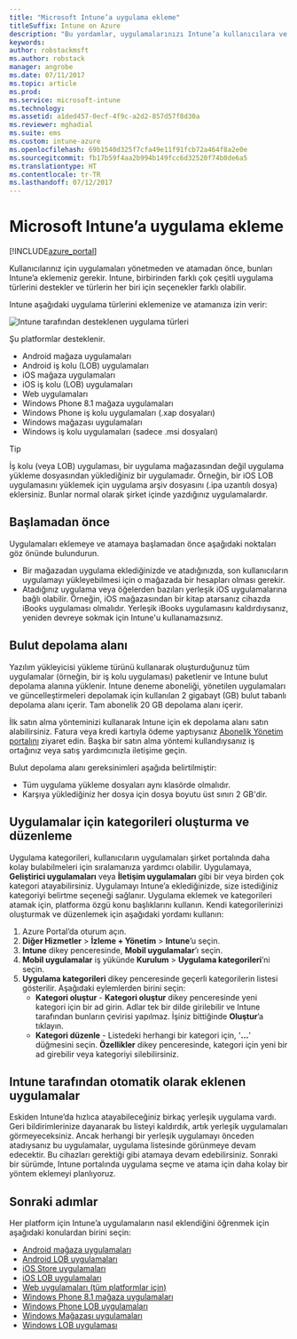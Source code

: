 ```yaml
---
title: "Microsoft Intune’a uygulama ekleme"
titleSuffix: Intune on Azure
description: "Bu yordamlar, uygulamalarınızı Intune’a kullanıcılara ve cihazlara atanmaya hazır durumda almanıza yardımcı olur. \""
keywords: 
author: robstackmsft
ms.author: robstack
manager: angrobe
ms.date: 07/11/2017
ms.topic: article
ms.prod: 
ms.service: microsoft-intune
ms.technology: 
ms.assetid: a1ded457-0ecf-4f9c-a2d2-857d57f8d30a
ms.reviewer: mghadial
ms.suite: ems
ms.custom: intune-azure
ms.openlocfilehash: 69b1540d325f7cfa49e11f91fcb72a464f8a2e0e
ms.sourcegitcommit: fb17b59f4aa2b994b149fcc6d32520f74b0de6a5
ms.translationtype: HT
ms.contentlocale: tr-TR
ms.lasthandoff: 07/12/2017
---
```

# <a name="how-to-add-an-app-to-microsoft-intune"></a>Microsoft Intune’a uygulama ekleme

[!INCLUDE[azure_portal](./includes/azure_portal.md)]

Kullanıcılarınız için uygulamaları yönetmeden ve atamadan önce, bunları Intune’a eklemeniz gerekir. Intune, birbirinden farklı çok çeşitli uygulama türlerini destekler ve türlerin her biri için seçenekler farklı olabilir.

Intune aşağıdaki uygulama türlerini eklemenize ve atamanıza izin verir:

![Intune tarafından desteklenen uygulama türleri](./media/app-types.png)

Şu platformlar desteklenir.

- Android mağaza uygulamaları
- Android iş kolu (LOB) uygulamaları
- iOS mağaza uygulamaları
- iOS iş kolu (LOB) uygulamaları
- Web uygulamaları
- Windows Phone 8.1 mağaza uygulamaları
- Windows Phone iş kolu uygulamaları (.xap dosyaları)
- Windows mağazası uygulamaları
- Windows iş kolu uygulamaları (sadece .msi dosyaları)

>[!TIP]
> İş kolu (veya LOB) uygulaması, bir uygulama mağazasından değil uygulama yükleme dosyasından yüklediğiniz bir uygulamadır. Örneğin, bir iOS LOB uygulamasını yüklemek için uygulama arşiv dosyasını (.ipa uzantılı dosya) eklersiniz. Bunlar normal olarak şirket içinde yazdığınız uygulamalardır.

## <a name="before-you-start"></a>Başlamadan önce

Uygulamaları eklemeye ve atamaya başlamadan önce aşağıdaki noktaları göz önünde bulundurun.

- Bir mağazadan uygulama eklediğinizde ve atadığınızda, son kullanıcıların uygulamayı yükleyebilmesi için o mağazada bir hesapları olması gerekir.
- Atadığınız uygulama veya öğelerden bazıları yerleşik iOS uygulamalarına bağlı olabilir. Örneğin, iOS mağazasından bir kitap atarsanız cihazda iBooks uygulaması olmalıdır. Yerleşik iBooks uygulamasını kaldırdıysanız, yeniden devreye sokmak için Intune'u kullanamazsınız.

## <a name="cloud-storage-space"></a>Bulut depolama alanı
Yazılım yükleyicisi yükleme türünü kullanarak oluşturduğunuz tüm uygulamalar (örneğin, bir iş kolu uygulaması) paketlenir ve Intune bulut depolama alanına yüklenir. Intune deneme aboneliği, yönetilen uygulamaları ve güncelleştirmeleri depolamak için kullanılan 2 gigabayt (GB) bulut tabanlı depolama alanı içerir. Tam abonelik 20 GB depolama alanı içerir.

İlk satın alma yönteminizi kullanarak Intune için ek depolama alanı satın alabilirsiniz.  Fatura veya kredi kartıyla ödeme yaptıysanız [Abonelik Yönetim portalını](https://portal.office.com/adminportal/home?switchtomodern=true#/subscriptions) ziyaret edin.  Başka bir satın alma yöntemi kullandıysanız iş ortağınız veya satış yardımcınızla iletişime geçin.

Bulut depolama alanı gereksinimleri aşağıda belirtilmiştir:

-   Tüm uygulama yükleme dosyaları aynı klasörde olmalıdır.
-   Karşıya yüklediğiniz her dosya için dosya boyutu üst sınırı 2 GB'dir.

## <a name="how-to-create-and-edit-categories-for-apps"></a>Uygulamalar için kategorileri oluşturma ve düzenleme

Uygulama kategorileri, kullanıcıların uygulamaları şirket portalında daha kolay bulabilmeleri için sıralamanıza yardımcı olabilir. Uygulamaya, **Geliştirici uygulamaları** veya **İletişim uygulamaları** gibi bir veya birden çok kategori atayabilirsiniz.
Uygulamayı Intune’a eklediğinizde, size istediğiniz kategoriyi belirtme seçeneği sağlanır. Uygulama eklemek ve kategorileri atamak için, platforma özgü konu başlıklarını kullanın. Kendi kategorilerinizi oluşturmak ve düzenlemek için aşağıdaki yordamı kullanın:

1. Azure Portal’da oturum açın.
2. **Diğer Hizmetler** > **İzleme + Yönetim** > **Intune**’u seçin.
3. **Intune** dikey penceresinde, **Mobil uygulamalar**’ı seçin.
4. **Mobil uygulamalar** iş yükünde **Kurulum** > **Uygulama kategorileri**’ni seçin.
5. **Uygulama kategorileri** dikey penceresinde geçerli kategorilerin listesi gösterilir. Aşağıdaki eylemlerden birini seçin:
    - **Kategori oluştur** - **Kategori oluştur** dikey penceresinde yeni kategori için bir ad girin. Adlar tek bir dilde girilebilir ve Intune tarafından bunların çevirisi yapılmaz. İşiniz bittiğinde **Oluştur**’a tıklayın.
    - **Kategori düzenle** - Listedeki herhangi bir kategori için, '**...**' düğmesini seçin. **Özellikler** dikey penceresinde, kategori için yeni bir ad girebilir veya kategoriyi silebilirsiniz.


## <a name="apps-added-automatically-by-intune"></a>Intune tarafından otomatik olarak eklenen uygulamalar

Eskiden Intune’da hızlıca atayabileceğiniz birkaç yerleşik uygulama vardı. Geri bildirimlerinize dayanarak bu listeyi kaldırdık, artık yerleşik uygulamaları görmeyeceksiniz.
Ancak herhangi bir yerleşik uygulamayı önceden atadıysanız bu uygulamalar, uygulama listesinde görünmeye devam edecektir. Bu cihazları gerektiği gibi atamaya devam edebilirsiniz.
Sonraki bir sürümde, Intune portalında uygulama seçme ve atama için daha kolay bir yöntem eklemeyi planlıyoruz.

## <a name="next-steps"></a>Sonraki adımlar

Her platform için Intune’a uygulamaların nasıl eklendiğini öğrenmek için aşağıdaki konulardan birini seçin:

- [Android mağaza uygulamaları](store-apps-android.md)
- [Android LOB uygulamaları](lob-apps-android.md)
- [iOS Store uygulamaları](store-apps-ios.md)
- [iOS LOB uygulamaları](lob-apps-ios.md)
- [Web uygulamaları (tüm platformlar için)](web-app.md)
- [Windows Phone 8.1 mağaza uygulamaları](store-apps-windows-phone-8-1.md)
- [Windows Phone LOB uygulamaları](lob-apps-windows-phone.md)
- [Windows Mağazası uygulamaları](store-apps-windows.md)
- [Windows LOB uygulaması](lob-apps-windows.md)

